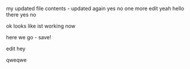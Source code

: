 my updated file contents - updated again
yes no one more edit yeah hello there
yes
no

ok looks like ist working now

here we go - save!

edit hey


qweqwe

